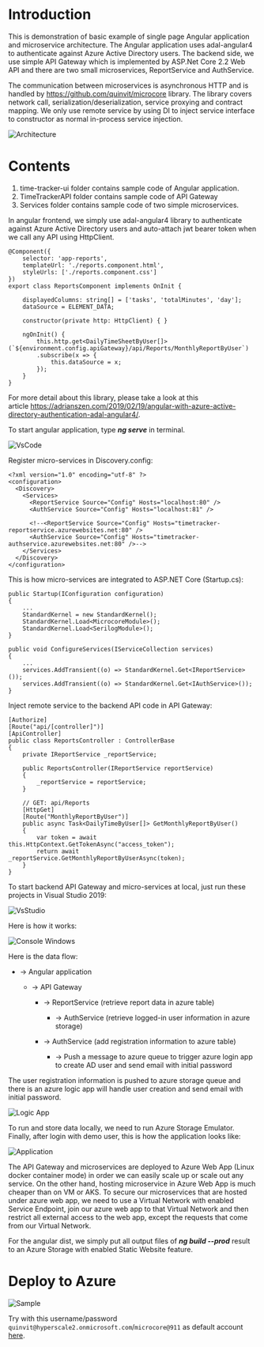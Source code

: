 # Introduction

This is demonstration of basic example of single page Angular application and microservice architecture. The Angular application uses adal-angular4 to authenticate against Azure Active Directory users. 
The backend side, we use simple API Gateway which is implemented by ASP.Net Core 2.2 Web API and there are two small microservices, ReportService and AuthService. 

The communication between microservices is asynchronous HTTP and is handled by https://github.com/quinvit/microcore library. The library covers network call, serialization/deserialization, service proxying and contract mapping. We only use remote service by using DI to inject service interface to constructor as normal in-process service injection.

![Architecture](gateway.png)

# Contents

1. time-tracker-ui folder contains sample code of Angular application.
2. TimeTrackerAPI folder contains sample code of API Gateway
3. Services folder contains sample code of two simple microservices.

In angular frontend, we simply use adal-angular4 library to authenticate against Azure Active Directory users and auto-attach jwt bearer token when we call any API using HttpClient.
```
@Component({
    selector: 'app-reports',
    templateUrl: './reports.component.html',
    styleUrls: ['./reports.component.css']
})
export class ReportsComponent implements OnInit {

    displayedColumns: string[] = ['tasks', 'totalMinutes', 'day'];
    dataSource = ELEMENT_DATA;

    constructor(private http: HttpClient) { }

    ngOnInit() {
        this.http.get<DailyTimeSheetByUser[]>(`${environment.config.apiGateway}/api/Reports/MonthlyReportByUser`)
        .subscribe(x => {
            this.dataSource = x;
        });
    }
}
```
For more detail about this library, please take a look at this article https://adrianszen.com/2019/02/19/angular-with-azure-active-directory-authentication-adal-angular4/.

To start angular application, type ***ng serve*** in terminal.

![VsCode](vs_code_angular.png)

Register micro-services in Discovery.config:
```
<?xml version="1.0" encoding="utf-8" ?>
<configuration>
  <Discovery>
    <Services>
      <ReportService Source="Config" Hosts="localhost:80" />
      <AuthService Source="Config" Hosts="localhost:81" />
      
      <!--<ReportService Source="Config" Hosts="timetracker-reportservice.azurewebsites.net:80" />
      <AuthService Source="Config" Hosts="timetracker-authservice.azurewebsites.net:80" />-->
    </Services>
  </Discovery>
</configuration>
```

This is how micro-services are integrated to ASP.NET Core (Startup.cs):
```
public Startup(IConfiguration configuration)
{
    ...
    StandardKernel = new StandardKernel();
    StandardKernel.Load<MicrocoreModule>();
    StandardKernel.Load<SerilogModule>();
}
```
```
public void ConfigureServices(IServiceCollection services)
{
    ...
    services.AddTransient((o) => StandardKernel.Get<IReportService>());
    services.AddTransient((o) => StandardKernel.Get<IAuthService>());
}
```

Inject remote service to the backend API code in API Gateway:
```
[Authorize]
[Route("api/[controller]")]
[ApiController]
public class ReportsController : ControllerBase
{
    private IReportService _reportService;

    public ReportsController(IReportService reportService)
    {
        _reportService = reportService;
    }

    // GET: api/Reports
    [HttpGet]
    [Route("MonthlyReportByUser")]
    public async Task<DailyTimeByUser[]> GetMonthlyReportByUser()
    {
        var token = await this.HttpContext.GetTokenAsync("access_token");
        return await _reportService.GetMonthlyReportByUserAsync(token);
    }
}
```

To start backend API Gateway and micro-services at local, just run these projects in Visual Studio 2019:

![VsStudio](vs_demo.png)

Here is how it works:

![Console Windows](console_demo.png)

Here is the data flow:

- -> Angular application

    - -> API Gateway

        - -> ReportService (retrieve report data in azure table)

            - -> AuthService (retrieve logged-in user information in azure storage)

        - -> AuthService (add registration information to azure table)

            - -> Push a message to azure queue to trigger azure login app to create AD user and send email with initial password

The user registration information is pushed to azure storage queue and there is an azure logic app will handle user creation and send email with initial password.

![Logic App](logic_app.png)

To run and store data locally, we need to run Azure Storage Emulator. Finally, after login with demo user, this is how the application looks like:

![Application](chrome_demo.png)

The API Gateway and microservices are deployed to Azure Web App (Linux docker container mode) in order we can easily scale up or scale out any service. On the other hand, hosting microservice in Azure Web App is much cheaper than on VM or AKS. To secure our microservices that are hosted under azure web app, we need to use a Virtual Network with enabled Service Endpoint, join our azure web app to that Virtual Network and then restrict all external access to the web app, except the requests that come from our Virtual Network.

For the angular dist, we simply put all output files of ***ng build --prod*** result to an Azure Storage with enabled Static Website feature.

# Deploy to Azure

![Sample](sample.png)

Try with this username/password ```quinvit@hyperscale2.onmicrosoft.com```/```microcore@911``` as default account <a href="https://timetracker2.z7.web.core.windows.net" target="_blank">here</a>.
